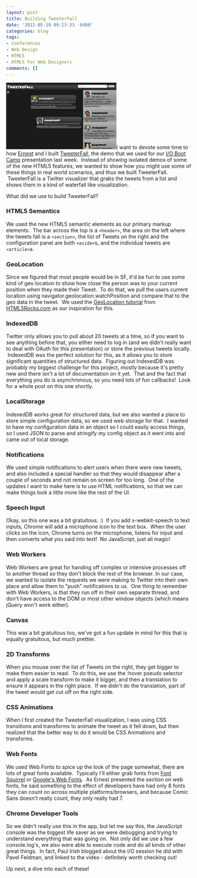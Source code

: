 ```yaml
---
layout: post
title: Building TweeterFall
date: '2011-05-19 09:13:33 -0400'
categories: blog
tags:
- Conferences
- Web Design
- HTML5
- HTML5 For Web Designers
comments: []
---
```

[![](/assets/TweeterFall-300x181.png "TweeterFall")](/assets/TweeterFall.png)I want to devote some time to how [Ernest](http://twitter.com/edr) and I built [TweeterFall](http://bit.ly/TweeterFall), the demo that we used for our [I/O Boot Camp](http://www.io-bootcamp.com/) presentation last week.  Instead of showing isolated demos of some of the new HTML5 features, we wanted to show how you might use some of these things in real world scenarios, and thus we built TweeterFall.  TweeterFall is a Twitter visualizer that grabs the tweets from a list and shows them in a kind of waterfall like visualization.

What did we use to build TweeterFall?

### HTML5 Semantics

We used the new HTML5 semantic elements as our primary markup elements.  The bar across the top is a `<header>`, the area on the left where the tweets fall is a `<section>`, the list of Tweets on the right and the configuration panel are both `<aside>`s, and the individual tweets are `<article>`s.

### GeoLocation

Since we figured that most people would be in SF, it'd be fun to use some kind of geo location to show how close the person was to your current position when they made their Tweet.  To do that, we pull the users current location using navigator.geolocation.watchPosition and compare that to the geo data in the tweet.  We used the [GeoLocation tutorial](http://www.html5rocks.com/tutorials/geolocation/trip_meter/) from [HTML5Rocks.com](http://html5rocks.com) as our inspiration for this.

### IndexedDB

Twitter only allows you to pull about 20 tweets at a time, so if you want to see anything before that, you either need to log in (and we didn't really want to deal with OAuth for this presentation) or store the previous tweets locally.  IndexedDB was the perfect solution for this, as it allows you to store significant quantities of structured data.  Figuring out IndexedDB was probably my biggest challenge for this project, mostly because it's pretty new and there isn't a lot of documentation on it yet.  That and the fact that everything you do is asynchronous, so you need lots of fun callbacks!  Look for a whole post on this one shortly.

### LocalStorage

IndexedDB works great for structured data, but we also wanted a place to store simple configuration data, so we used web storage for that.  I wanted to have my configuration data in an object so I could easily access things, so I used JSON to parse and stringify my config object as it went into and came out of local storage.

### Notifications

We used simple notifications to alert users when there were new tweets, and also included a special handler so that they would disappear after a couple of seconds and not remain on screen for too long.  One of the updates I want to make here is to use HTML notifications, so that we can make things look a little more like the rest of the UI.

### Speech Input

Okay, so this one was a bit gratuitous. :)  If you add x-webkit-speech to text inputs, Chrome will add a microphone icon to the text box.  When the user clicks on the icon, Chrome turns on the microphone, listens for input and then converts what you said into text!  No JavaScript, just all magic!

### Web Workers

Web Workers are great for handing off complex or intensive processes off to another thread so they don't block the rest of the browser. In our case, we wanted to isolate the requests we were making to Twitter into their own place and allow them to "push" notifications to us.  One thing to remember with Web Workers, is that they run off in their own separate thread, and don't have access to the DOM or most other window objects (which means jQuery won't work either).

### Canvas

This was a bit gratuitous too, we've got a fun update in mind for this that is equally gratuitous, but much prettier.

### 2D Transforms

When you mouse over the list of Tweets on the right, they get bigger to make them easier to read.  To do this, we use the :hover pseudo selector and apply a scale transform to make it bigger, and then a translation to ensure it appears in the right place.  If we didn't do the translation, part of the tweet would get cut off on the right side.

### CSS Animations

When I first created the TweeterFall visualization, I was using CSS transitions and transforms to animate the tweet as it fell down, but then realized that the better way to do it would be CSS Animations and transforms.

### Web Fonts

We used Web Fonts to spice up the look of the page somewhat, there are lots of great fonts available.  Typically I'll either grab fonts from [Font Squirrel](http://www.fontsquirrel.com/) or [Google's Web Fonts](http://www.google.com/webfonts).  As Ernest presented the section on web fonts, he said something to the effect of developers have had only 8 fonts they can count on across multiple platforms/browsers, and because Comic Sans doesn't really count, they only really had 7.

### Chrome Developer Tools

So we didn't really use this in the app, but let me say this, the JavaScript console was the biggest life saver as we were debugging and trying to understand everything that was going on.  Not only did we use a few console.log's, we also were able to execute code and do all kinds of other great things.  In fact, Paul Irish blogged about the I/O session he did with Pavel Feldman, and linked to the video - definitely worth checking out!

Up next, a dive into each of these!